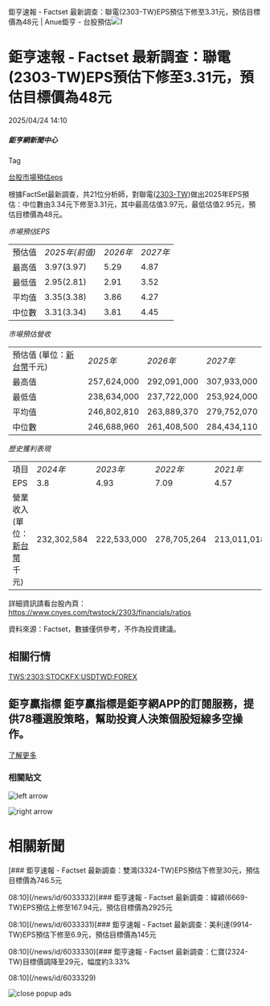 鉅亨速報 - Factset 最新調查：聯電(2303-TW)EPS預估下修至3.31元，預估目標價為48元 | Anue鉅亨 - 台股預估![](https://www.facebook.com/tr?id=1780874545291502&ev=PageView&noscript=1)*1*

# 鉅亨速報 - Factset 最新調查：聯電(2303-TW)EPS預估下修至3.31元，預估目標價為48元

2025/04/24 14:10

##### 鉅亨網新聞中心

Tag

[台股](/news/tag/台股)[市場預估](/news/tag/市場預估)[eps](/news/tag/eps)

根據FactSet最新調查，共21位分析師，對聯電([2303-TW](https://www.cnyes.com/twstock/2303))做出2025年EPS預估：中位數由3.34元下修至3.31元，其中最高估值3.97元，最低估值2.95元，預估目標價為48元。

*市場預估EPS*

|  |  |  |  |
| --- | --- | --- | --- |
| 預估值 | *2025年(前值)* | *2026年* | *2027年* |
| 最高值 | 3.97(3.97) | 5.29 | 4.87 |
| 最低值 | 2.95(2.81) | 2.91 | 3.52 |
| 平均值 | 3.35(3.38) | 3.86 | 4.27 |
| 中位數 | 3.31(3.34) | 3.81 | 4.45 |

*市場預估營收*

|  |  |  |  |
| --- | --- | --- | --- |
| 預估值 (單位：[新台幣](https://invest.cnyes.com/forex/detail/usdtwd)千元) | *2025年* | *2026年* | *2027年* |
| 最高值 | 257,624,000 | 292,091,000 | 307,933,000 |
| 最低值 | 238,634,000 | 237,722,000 | 253,924,000 |
| 平均值 | 246,802,810 | 263,889,370 | 279,752,070 |
| 中位數 | 246,688,960 | 261,408,500 | 284,434,110 |

*歷史獲利表現*

|  |  |  |  |  |
| --- | --- | --- | --- | --- |
| 項目 | *2024年* | *2023年* | *2022年* | *2021年* |
| EPS | 3.8 | 4.93 | 7.09 | 4.57 |
| 營業收入 (單位：[新台幣](https://invest.cnyes.com/forex/detail/usdtwd)千元) | 232,302,584 | 222,533,000 | 278,705,264 | 213,011,018 |

詳細資訊請看台股內頁：  
<https://www.cnyes.com/twstock/2303/financials/ratios>

資料來源：Factset，數據僅供參考，不作為投資建議。

## 相關行情

[TWS:2303:STOCK](https://www.cnyes.com/twstock/2303)[FX:USDTWD:FOREX](https://invest.cnyes.com/forex/detail/USDTWD/overview)

## 鉅亨贏指標 鉅亨贏指標是鉅亨網APP的訂閱服務，提供78種選股策略，幫助投資人決策個股短線多空操作。

[了解更多](https://events.cnyes.com/anuewin-25942)

### 相關貼文

![left arrow](https://sfiles.cnyes.cool/fe-common/e38301ed/9ae7439775f34967b7610e368ae31972.svg)

![right arrow](https://sfiles.cnyes.cool/fe-common/e38301ed/69a47076893656749361262d976851ad.svg)

# 相關新聞

[### 鉅亨速報 - Factset 最新調查：雙鴻(3324-TW)EPS預估下修至30元，預估目標價為746.5元

08:10](/news/id/6033332)[### 鉅亨速報 - Factset 最新調查：緯穎(6669-TW)EPS預估上修至167.94元，預估目標價為2925元

08:10](/news/id/6033331)[### 鉅亨速報 - Factset 最新調查：美利達(9914-TW)EPS預估下修至6.9元，預估目標價為145元

08:10](/news/id/6033330)[### 鉅亨速報 - Factset 最新調查：仁寶(2324-TW)目標價調降至29元，幅度約3.33%

08:10](/news/id/6033329)

![close popup ads](/dist/47a3f246647993453e61898861da5064.svg)